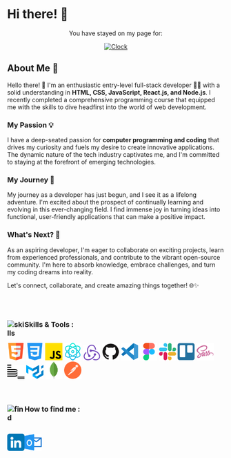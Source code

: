 # Hi there! 👋

<p align="center">
You have stayed on my page for:
</p>

<p align="center">
<a href="https://github.com/tomchen/animated-svg-clock" title="Animated SVG clock"><img src="https://github.com/tomchen/animated-svg-clock/raw/master/clock.svg" alt="Clock" width="200px" height="200px"></a>
</p>

## About Me 🚀

Hello there! 👋 I'm an enthusiastic entry-level full-stack developer 🧑‍💻 with a solid understanding in **HTML, CSS, JavaScript, React.js, and Node.js**. I recently completed a comprehensive programming course that equipped me with the skills to dive headfirst into the world of web development.

### My Passion 💡

I have a deep-seated passion for **computer programming and coding** that drives my curiosity and fuels my desire to create innovative applications. The dynamic nature of the tech industry captivates me, and I'm committed to staying at the forefront of emerging technologies.

### My Journey 🌟

My journey as a developer has just begun, and I see it as a lifelong adventure. I'm excited about the prospect of continually learning and evolving in this ever-changing field. I find immense joy in turning ideas into functional, user-friendly applications that can make a positive impact.

### What's Next? 🌱

As an aspiring developer, I'm eager to collaborate on exciting projects, learn from experienced professionals, and contribute to the vibrant open-source community. I'm here to absorb knowledge, embrace challenges, and turn my coding dreams into reality.

Let's connect, collaborate, and create amazing things together! 🌐✨

<br/>
<br/>

### Skills & Tools : <img align="left" alt="skills" width="40px" src="https://cdn-icons-png.flaticon.com/512/3696/3696638.png"/>

<br/>

<div>

<img alt="HTML5" title="HTML5" width="40px" src="html5.png"  />
<img alt="CSS3" title="CSS3" width="40px" src="css3.png" />
<img alt="JavaScript" title="JavaScript" width="40px" src="JavaScript.png" />
<img alt="React" title="React.js" width="40px" src="React.png" />
<img alt="Node" title="Node.js" width="40px" src="node.png" />
<img alt="GitHub" title="GitHub" width="40px" src="github.svg" />
<img alt="VSCode" title="VSCode" width="40px" src="vscode.svg" />
<img alt="Figma" title="Figma" width="40px" src="figma.svg" />
<img alt="Slack" title="Slack" width="40px" src="slack.svg" />
<img alt="Trello" title="Trello" width="40px" src="trello.svg" />
<img alt="SASS" title="SASS" width="40px" src="sass.svg" />
<img alt="BEM" title="BEM" width="40px" src="bem.svg" />
<img alt="MUI" title="Material UI" width="40px" src="material-ui.svg" />
<img alt="MongoDB" title="MongoDB" width="40px" src="mongodb-icon.svg" />
<img alt="Postman" title="Postman" width="40px" src="postman-icon.svg" />

</div>

<br/>
<br/>

### How to find me <img align="left" alt="find" width="40px" src="https://cdn-icons-png.flaticon.com/512/2500/2500099.png"/>:

<br/>

[<img align="left" alt="Linkedin" width="40px" src="linkedin.png" />](www.linkedin.com/in/alin-lechintan)
[<img align="left" alt="Outlook" width="40px" src="image.png" />](mailto:alin.lechintan@outlook.com)
